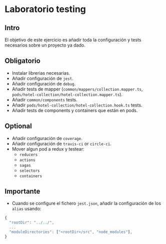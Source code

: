 # Laboratorio testing

## Intro

El objetivo de este ejercicio es añadir toda la configuración y tests necesarios sobre un proyecto ya dado.

## Obligatorio

- Instalar librerias necesarias.
- Añadir configuración de `jest`.
- Añadir configuración de `debug`.
- Añadir tests de mapper (`common/mappers/collection.mapper.ts`, `pods/hotel-collection/hotel-collection.mapper.ts`).
- Añadir `common/components` tests.
- Añadir `pods/hotel-collection/hotel-collection.hook.ts` tests.
- Añadir tests de components y containers que están en pods.

## Optional

- Añadir configuración de `coverage`.
- Añadir configuración de `travis-ci` or `circle-ci`.
- Mover algun pod a redux y testear:
  - `reducers`
  - `actions`
  - `sagas`
  - `selectors`
  - `containers`

## Importante

- Cuando se configure el fichero `jest.json`, añadir la configuración de los `alias` usando:

```javascript
{
  "rootDir": "../../",
  ...
  "moduleDirectories": ["<rootDir>/src", "node_modules"],
}

```
